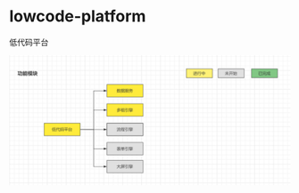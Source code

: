 # lowcode-platform
低代码平台

![image](https://github.com/yufucn/lowcode-platform/blob/main/doc/images/modules.png) 